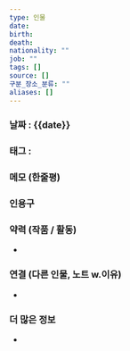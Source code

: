 ```yaml
---
type: 인물
date: 
birth: 
death: 
nationality: ""
job: ""
tags: []
source: []
구분_장소_분류: ""
aliases: []
---
```


### 날짜 : {{date}}

### 태그 : 

### 메모 (한줄평)
>

### 인용구
>

### 약력 (작품 / 활동)
- 

### 연결 (다른 인물, 노트 w.이유)
- 

### 더 많은 정보
- 
